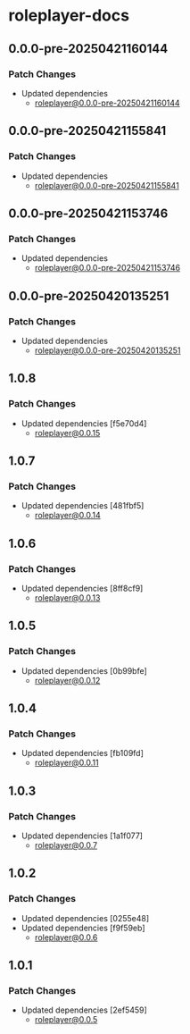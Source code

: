 # roleplayer-docs

## 0.0.0-pre-20250421160144

### Patch Changes

- Updated dependencies
  - roleplayer@0.0.0-pre-20250421160144

## 0.0.0-pre-20250421155841

### Patch Changes

- Updated dependencies
  - roleplayer@0.0.0-pre-20250421155841

## 0.0.0-pre-20250421153746

### Patch Changes

- Updated dependencies
  - roleplayer@0.0.0-pre-20250421153746

## 0.0.0-pre-20250420135251

### Patch Changes

- Updated dependencies
  - roleplayer@0.0.0-pre-20250420135251

## 1.0.8

### Patch Changes

- Updated dependencies [f5e70d4]
  - roleplayer@0.0.15

## 1.0.7

### Patch Changes

- Updated dependencies [481fbf5]
  - roleplayer@0.0.14

## 1.0.6

### Patch Changes

- Updated dependencies [8ff8cf9]
  - roleplayer@0.0.13

## 1.0.5

### Patch Changes

- Updated dependencies [0b99bfe]
  - roleplayer@0.0.12

## 1.0.4

### Patch Changes

- Updated dependencies [fb109fd]
  - roleplayer@0.0.11

## 1.0.3

### Patch Changes

- Updated dependencies [1a1f077]
  - roleplayer@0.0.7

## 1.0.2

### Patch Changes

- Updated dependencies [0255e48]
- Updated dependencies [f9f59eb]
  - roleplayer@0.0.6

## 1.0.1

### Patch Changes

- Updated dependencies [2ef5459]
  - roleplayer@0.0.5
